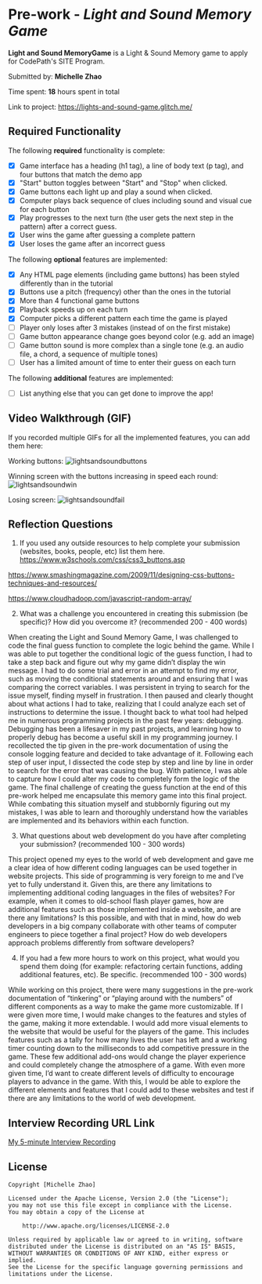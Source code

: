 # Pre-work - *Light and Sound Memory Game*

**Light and Sound MemoryGame** is a Light & Sound Memory game to apply for CodePath's SITE Program. 

Submitted by: **Michelle Zhao**

Time spent: **18** hours spent in total

Link to project: https://lights-and-sound-game.glitch.me/

## Required Functionality

The following **required** functionality is complete:

* [x] Game interface has a heading (h1 tag), a line of body text (p tag), and four buttons that match the demo app
* [x] "Start" button toggles between "Start" and "Stop" when clicked. 
* [x] Game buttons each light up and play a sound when clicked. 
* [x] Computer plays back sequence of clues including sound and visual cue for each button
* [x] Play progresses to the next turn (the user gets the next step in the pattern) after a correct guess. 
* [x] User wins the game after guessing a complete pattern
* [x] User loses the game after an incorrect guess

The following **optional** features are implemented:

* [x] Any HTML page elements (including game buttons) has been styled differently than in the tutorial
* [x] Buttons use a pitch (frequency) other than the ones in the tutorial
* [x] More than 4 functional game buttons
* [x] Playback speeds up on each turn
* [x] Computer picks a different pattern each time the game is played
* [ ] Player only loses after 3 mistakes (instead of on the first mistake)
* [ ] Game button appearance change goes beyond color (e.g. add an image)
* [ ] Game button sound is more complex than a single tone (e.g. an audio file, a chord, a sequence of multiple tones)
* [ ] User has a limited amount of time to enter their guess on each turn

The following **additional** features are implemented:

- [ ] List anything else that you can get done to improve the app!

## Video Walkthrough (GIF)

If you recorded multiple GIFs for all the implemented features, you can add them here:

Working buttons:
![lightsandsoundbuttons](https://user-images.githubusercontent.com/102488390/161336995-ac83b95a-ef6e-4474-a0f6-403b3c0cdf2f.gif)


Winning screen with the buttons increasing in speed each round:
![lightsandsoundwin](https://user-images.githubusercontent.com/102488390/161336340-35e3628f-8faa-48f8-b93a-926e99a3e35f.gif)


Losing screen:
![lightsandsoundfail](https://user-images.githubusercontent.com/102488390/161336352-ce166e1b-c08b-49d0-96fe-1ea9fdfbff75.gif)



## Reflection Questions
1. If you used any outside resources to help complete your submission (websites, books, people, etc) list them here.
https://www.w3schools.com/css/css3_buttons.asp

https://www.smashingmagazine.com/2009/11/designing-css-buttons-techniques-and-resources/

https://www.cloudhadoop.com/javascript-random-array/

2. What was a challenge you encountered in creating this submission (be specific)? How did you overcome it? (recommended 200 - 400 words) 

When creating the Light and Sound Memory Game, I was challenged to code the final guess function to complete the logic behind the game. While I was able to put together the conditional logic of the guess function, I had to take a step back and figure out why my game didn’t display the win message. I had to do some trial and error in an attempt to find my error, such as moving the conditional statements around and ensuring that I was comparing the correct variables. I was persistent in trying to search for the issue myself, finding myself in frustration. I then paused and clearly thought about what actions I had to take, realizing that I could analyze each set of instructions to determine the issue. I thought back to what tool had helped me in numerous programming projects in the past few years: debugging. Debugging has been a lifesaver in my past projects, and learning how to properly debug has become a useful skill in my programming journey. I recollected the tip given in the pre-work documentation of using the console logging feature and decided to take advantage of it. Following each step of user input, I dissected the code step by step and line by line in order to search for the error that was causing the bug. With patience, I was able to capture how I could alter my code to completely form the logic of the game. The final challenge of creating the guess function at the end of this pre-work helped me encapsulate this memory game into this final project. While combating this situation myself and stubbornly figuring out my mistakes, I was able to learn and thoroughly understand how the variables are implemented and its behaviors within each function.


3. What questions about web development do you have after completing your submission? (recommended 100 - 300 words) 

This project opened my eyes to the world of web development and gave me a clear idea of how different coding languages can be used together in website projects. This side of programming is very foreign to me and I’ve yet to fully understand it. Given this, are there any limitations to implementing additional coding languages in the files of websites? For example, when it comes to old-school flash player games, how are additional features such as those implemented inside a website, and are there any limitations? Is this possible, and with that in mind, how do web developers in a big company collaborate with other teams of computer engineers to piece together a final project? How do web developers approach problems differently from software developers?


4. If you had a few more hours to work on this project, what would you spend them doing (for example: refactoring certain functions, adding additional features, etc). Be specific. (recommended 100 - 300 words) 

While working on this project, there were many suggestions in the pre-work documentation of “tinkering” or “playing around with the numbers” of different components as a way to make the game more customizable. If I were given more time, I would make changes to the features and styles of the game, making it more extendable. I would add more visual elements to the website that would be useful for the players of the game. This includes features such as a tally for how many lives the user has left and a working timer counting down to the milliseconds to add competitive pressure in the game. These few additional add-ons would change the player experience and could completely change the atmosphere of a game. With even more given time, I’d want to create different levels of difficulty to encourage players to advance in the game. With this, I would be able to explore the different elements and features that I could add to these websites and test if there are any limitations to the world of web development. 



## Interview Recording URL Link

[My 5-minute Interview Recording](your-link-here)


## License

    Copyright [Michelle Zhao]

    Licensed under the Apache License, Version 2.0 (the "License");
    you may not use this file except in compliance with the License.
    You may obtain a copy of the License at

        http://www.apache.org/licenses/LICENSE-2.0

    Unless required by applicable law or agreed to in writing, software
    distributed under the License is distributed on an "AS IS" BASIS,
    WITHOUT WARRANTIES OR CONDITIONS OF ANY KIND, either express or implied.
    See the License for the specific language governing permissions and
    limitations under the License.
